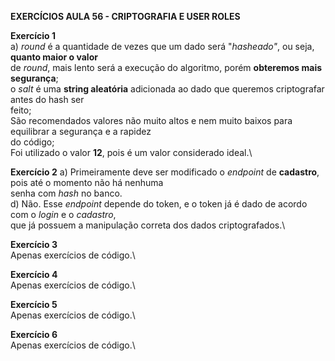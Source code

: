 **EXERCÍCIOS AULA 56 - CRIPTOGRAFIA E USER ROLES**

**Exercício 1**\
a) _round_ é a quantidade de vezes que um dado será "_hasheado"_, ou seja, **quanto maior o valor**\
de _round_, mais lento será a execução do algoritmo, porém **obteremos mais segurança**;\
o _salt_ é uma **string aleatória** adicionada ao dado que queremos criptografar antes do hash ser\
feito;\
São recomendados valores não muito altos e nem muito baixos para equilibrar a segurança e a rapidez\
do código;\
Foi utilizado o valor **12**, pois é um valor considerado ideal.\

**Exercício 2**
a) Primeiramente deve ser modificado o _endpoint_ de **cadastro**, pois até o momento não há nenhuma\
senha com _hash_ no banco.\
d) Não. Esse _endpoint_ depende do token, e o token já é dado de acordo com o _login_ e o _cadastro_,\
que já possuem a manipulação correta dos dados criptografados.\

**Exercício 3**\
Apenas exercícios de código.\

**Exercício 4**\
Apenas exercícios de código.\

**Exercício 5**\
Apenas exercícios de código.\

**Exercício 6**\
Apenas exercícios de código.\